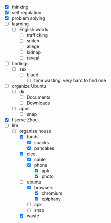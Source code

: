 - [x] thinking
- [x] self regulation
- [x] problem solving
- [ ] learning
    - [ ] English words
        - [ ] trafficking
        - [ ] snitch
        - [ ] allege
        - [ ] kidnap
        - [ ] reveal
- [ ] findings
    - [ ] sex
        - [ ] blued
            - [ ] time wasting: very hard to find one
- [ ] organize Ubuntu
    - [ ] dir
        - [ ] Documents
        - [ ] Downloads
    - [ ] apps
        - [ ] snap
- [x] I serve Zhou
- [ ] life
    - [ ] organize house
        - [x] foods
            - [x] snacks
            - [x] pancakes
        - [x] elec
            - [x] cable
            - [x] phone
                - [x] apk
                - [x] photo
        - [ ] ubuntu
            - [x] browsers
                - [x] chromium
                - [x] epiphany
            - [ ] apk
            - [ ] snap
        - [x] waste